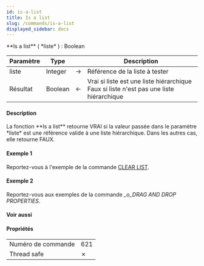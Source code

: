 ```yaml
---
id: is-a-list
title: Is a list
slug: /commands/is-a-list
displayed_sidebar: docs
---
```


<!--REF #_command_.Is a list.Syntax-->**Is a list** ( *liste* ) : Boolean<!-- END REF-->
<!--REF #_command_.Is a list.Params-->
| Paramètre | Type |  | Description |
| --- | --- | --- | --- |
| liste | Integer | &#8594;  | Référence de la liste à tester |
| Résultat | Boolean | &#8592; | Vrai si liste est une liste hiérarchique Faux si liste n'est pas une liste hiérarchique |

<!-- END REF-->

#### Description 

<!--REF #_command_.Is a list.Summary-->La fonction **Is a list** retourne VRAI si la valeur passée dans le paramètre *liste* est une référence valide à une liste hiérarchique.<!-- END REF--> Dans les autres cas, elle retourne FAUX.

#### Exemple 1 

Reportez-vous à l'exemple de la commande [CLEAR LIST](clear-list.md).

#### Exemple 2 

Reportez-vous aux exemples de la commande *\_o\_DRAG AND DROP PROPERTIES*.

#### Voir aussi 



#### Propriétés

|  |  |
| --- | --- |
| Numéro de commande | 621 |
| Thread safe | &cross; |


